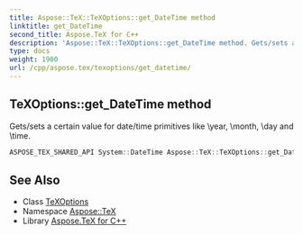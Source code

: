 ```yaml
---
title: Aspose::TeX::TeXOptions::get_DateTime method
linktitle: get_DateTime
second_title: Aspose.TeX for C++
description: 'Aspose::TeX::TeXOptions::get_DateTime method. Gets/sets a certain value for date/time primitives like \year, \month, \day and \time in C++.'
type: docs
weight: 1900
url: /cpp/aspose.tex/texoptions/get_datetime/
---
```

## TeXOptions::get_DateTime method


Gets/sets a certain value for date/time primitives like \year, \month, \day and \time.

```cpp
ASPOSE_TEX_SHARED_API System::DateTime Aspose::TeX::TeXOptions::get_DateTime() const
```

## See Also

* Class [TeXOptions](../)
* Namespace [Aspose::TeX](../../)
* Library [Aspose.TeX for C++](../../../)
